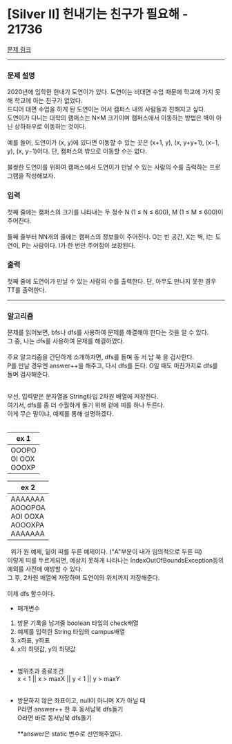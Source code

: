 # [Silver II] 헌내기는 친구가 필요해 - 21736 

[문제 링크](https://www.acmicpc.net/problem/21736) 

---

### 문제 설명

<p> 2020년에 입학한 헌내기 도연이가 있다. 도연이는 비대면 수업 때문에 학교에 가지 못해 학교에 아는 친구가 없었다. <br>
드디어 대면 수업을 하게 된 도연이는 어서 캠퍼스 내의 사람들과 친해지고 싶다.<br>
도연이가 다니는 대학의 캠퍼스는 N×M 크기이며 캠퍼스에서 이동하는 방법은 벽이 아닌 상하좌우로 이동하는 것이다. <br><br>
  예를 들어, 도연이가 (x, y)에 있다면 이동할 수 있는 곳은 (x+1, y), (x, y+y+1), (x−1, y), (x, y−1)이다. 단, 캠퍼스의 밖으로 이동할 수는 없다.<br><br>
불쌍한 도연이를 위하여 캠퍼스에서 도연이가 만날 수 있는 사람의 수를 출력하는 프로그램을 작성해보자. </p>

### 입력 

<p>첫째 줄에는 캠퍼스의 크기를 나타내는 두 정수 N (1 ≤ N ≤ 600), M (1 ≤ M ≤ 600)이 주어진다.<br><br>
둘째 줄부터 NN개의 줄에는 캠퍼스의 정보들이 주어진다. O는 빈 공간, X는 벽, I는 도연이, P는 사람이다. I가 한 번만 주어짐이 보장된다.</p>

### 출력 

 <p>첫째 줄에 도연이가 만날 수 있는 사람의 수를 출력한다. 단, 아무도 만나지 못한 경우 TT를 출력한다.</p>

---

### 알고리즘
문제를 읽어보면, bfs나 dfs를 사용하여 문제를 해결해야 한다는 것을 알 수 있다. <br>
그 중, 나는 dfs를 사용하여 문제를 해결하였다. <br><br>
주요 알고리즘을 간단하게 소개하자면, dfs를 돌며 동 서 남 북 을 검사한다. <br>
P를 만날 경우엔 answer++을 해주고, 다시 dfs를 돈다. O일 때도 마찬가지로 dfs를 돌며 검사해준다. <br><br>

우선, 입력받은 문자열을 String타입 2차원 배열에 저장한다. <br>
여기서, dfs를 좀 더 수월하게 돌기 위해 겉에 띠를 하나 두른다. <br>
이게 무슨 말이냐, 예제를 통해 설명하겠다. <br><br>

| ex 1 |
|------|
| OOOPO <br> OI OOX <br> OOOXP |

| ex 2 |
|------|
| AAAAAAA <br> AOOOPOA <br> AOI OOXA <br> AOOOXPA <br> AAAAAAA |

 
위가 원 예제, 밑이 띠를 두른 예제이다. ("A"부분이 내가 임의적으로 두른 띠)<br>
이렇게 띠를 두르게되면, 예상치 못하게 나타나는 IndexOutOfBoundsException등의 예외를 사전에 예방할 수 있다. <br>
그 후, 2차원 배열에 저장하며 도연이의 위치까지 저장해준다. <br><br>
이제 dfs 함수이다.<br>
- 매개변수 <br>
1. 방문 기록을 남겨줄 boolean 타입의 check배열<br>
2. 예제를 입력한 String 타입의 campus배열<br>
3. x좌표, y좌표<br>
4. x의 최댓값, y의 최댓값
<br><br>
- 범위초과 종료조건 <br>
  x < 1 || x > maxX || y < 1 || y > maxY<br><br>
    
- 방문하지 않은 좌표이고, null이 아니며 X가 아닐 때<br>
P라면 answer++ 한 후 동서남북 dfs돌기 <br>
O라면 바로 동서남북 dfs돌기<br><br>
**answer은 static 변수로 선언해주었다. 
